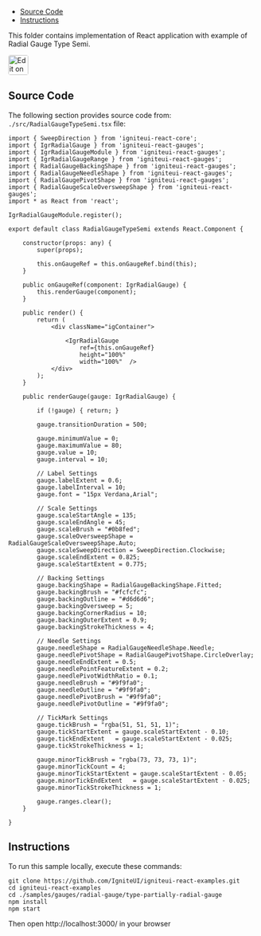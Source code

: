 <!-- NOTE: do not change this file because it will be auto re-generated from template file: -->
<!-- https://github.com/IgniteUI/igniteui-react-examples/tree/master/templates/sample/ReadMe.md -->

<!-- ## Table of Contents -->
<!-- - [Sample Preview](#Sample-Preview) -->
- [Source Code](#Source-Code)
- [Instructions](#Instructions)

This folder contains implementation of React application with example of Radial Gauge Type Semi.
<!-- in the Radial Gauge component -->
<!-- [Radial Gauge](https://infragistics.com/Reactsite/components/radial-gauge.html) -->

<html lang="en" xmlns="http://www.w3.org/1999/xhtml">
    <body>
        <a target="_blank" href="https://codesandbox.io/s/github/IgniteUI/igniteui-react-examples/tree/master/samples/gauges/radial-gauge/type-partially-radial-gauge?fontsize=14&hidenavigation=1&theme=dark&view=preview&file=/src/RadialGaugeTypeSemi.tsx" rel="noopener noreferrer">
            <img height="40px" style="border-radius: 0.25rem" alt="Edit on CodeSandbox" src="https://static.infragistics.com/xplatform/images/sandbox/code.png"/>
        </a>
        <!-- <a target="_blank"
href="https://codesandbox.io/s/github/IgniteUI/igniteui-react-examples/tree/master/samples/maps/geo-map/binding-csv-points?fontsize=14&hidenavigation=1&theme=dark&view=preview">
            <img alt="Edit Sample" src="https://codesandbox.io/static/img/play-codesandbox.svg"/>
        </a> -->
        <!-- <a target="_blank" style="margin-left: 0.5rem"
href="https://codesandbox.io/embed/github/IgniteUI/igniteui-react-examples/tree/master/samples/gauges/radial-gauge/type-partially-radial-gauge?fontsize=14&hidenavigation=1&theme=dark&view=preview&file=/src/RadialGaugeTypeSemi.tsx">
            <img height="40px" style="border-radius: 5px" alt="View on CodeSandbox" src="https://static.infragistics.com/xplatform/images/sandbox/view.png"/>
        </a> -->
        <!-- <a target="_blank"
href="https://codesandbox.io/embed/github/IgniteUI/igniteui-react-examples/tree/master/samples/maps/geo-map/binding-csv-points?fontsize=14&hidenavigation=1&theme=dark&view=preview">
            <img alt="View on CodeSandbox" src="https://static.infragistics.com/xplatform/images/sandbox/view.png"/>
        </a>
https://codesandbox.io/embed/react-treemap-overview-rtb45
https://codesandbox.io/static/img/play-codesandbox.svg
https://codesandbox.io/embed/react-treemap-overview-rtb45?view=browser -->
    </body>
</html>

<!-- ## Sample Preview -->

<!-- <iframe
  src="https://codesandbox.io/embed/github/IgniteUI/igniteui-react-examples/tree/master/samples/gauges/radial-gauge/type-partially-radial-gauge?fontsize=14&hidenavigation=1&theme=dark&view=preview&file=/src/RadialGaugeTypeSemi.tsx"
  style="width:100%; height:400px; border:0; border-radius: 4px; overflow:hidden;"
  allow="accelerometer; ambient-light-sensor; camera; encrypted-media; geolocation; gyroscope; hid; microphone; midi; payment; usb; vr"
  sandbox="allow-forms allow-modals allow-popups allow-presentation allow-same-origin allow-scripts"
></iframe> -->

## Source Code

The following section provides source code from:
`./src/RadialGaugeTypeSemi.tsx` file:

```tsx
import { SweepDirection } from 'igniteui-react-core';
import { IgrRadialGauge } from 'igniteui-react-gauges';
import { IgrRadialGaugeModule } from 'igniteui-react-gauges';
import { IgrRadialGaugeRange } from 'igniteui-react-gauges';
import { RadialGaugeBackingShape } from 'igniteui-react-gauges';
import { RadialGaugeNeedleShape } from 'igniteui-react-gauges';
import { RadialGaugePivotShape } from 'igniteui-react-gauges';
import { RadialGaugeScaleOversweepShape } from 'igniteui-react-gauges';
import * as React from 'react';

IgrRadialGaugeModule.register();

export default class RadialGaugeTypeSemi extends React.Component {

    constructor(props: any) {
        super(props);

        this.onGaugeRef = this.onGaugeRef.bind(this);
    }

    public onGaugeRef(component: IgrRadialGauge) {
        this.renderGauge(component);
    }

    public render() {
        return (
            <div className="igContainer">

                <IgrRadialGauge
                    ref={this.onGaugeRef}
                    height="100%"
                    width="100%"  />
            </div>
        );
    }

    public renderGauge(gauge: IgrRadialGauge) {

        if (!gauge) { return; }

        gauge.transitionDuration = 500;

        gauge.minimumValue = 0;
        gauge.maximumValue = 80;
        gauge.value = 10;
        gauge.interval = 10;

        // Label Settings
        gauge.labelExtent = 0.6;
        gauge.labelInterval = 10;
        gauge.font = "15px Verdana,Arial";

        // Scale Settings
        gauge.scaleStartAngle = 135;
        gauge.scaleEndAngle = 45;
        gauge.scaleBrush = "#0b8fed";
        gauge.scaleOversweepShape = RadialGaugeScaleOversweepShape.Auto;
        gauge.scaleSweepDirection = SweepDirection.Clockwise;
        gauge.scaleEndExtent = 0.825;
        gauge.scaleStartExtent = 0.775;

        // Backing Settings
        gauge.backingShape = RadialGaugeBackingShape.Fitted;
        gauge.backingBrush = "#fcfcfc";
        gauge.backingOutline = "#d6d6d6";
        gauge.backingOversweep = 5;
        gauge.backingCornerRadius = 10;
        gauge.backingOuterExtent = 0.9;
        gauge.backingStrokeThickness = 4;

        // Needle Settings
        gauge.needleShape = RadialGaugeNeedleShape.Needle;
        gauge.needlePivotShape = RadialGaugePivotShape.CircleOverlay;
        gauge.needleEndExtent = 0.5;
        gauge.needlePointFeatureExtent = 0.2;
        gauge.needlePivotWidthRatio = 0.1;
        gauge.needleBrush = "#9f9fa0";
        gauge.needleOutline = "#9f9fa0";
        gauge.needlePivotBrush = "#9f9fa0";
        gauge.needlePivotOutline = "#9f9fa0";

        // TickMark Settings
        gauge.tickBrush = "rgba(51, 51, 51, 1)";
        gauge.tickStartExtent = gauge.scaleStartExtent - 0.10;
        gauge.tickEndExtent   = gauge.scaleStartExtent - 0.025;
        gauge.tickStrokeThickness = 1;

        gauge.minorTickBrush = "rgba(73, 73, 73, 1)";
        gauge.minorTickCount = 4;
        gauge.minorTickStartExtent = gauge.scaleStartExtent - 0.05;
        gauge.minorTickEndExtent   = gauge.scaleStartExtent - 0.025;
        gauge.minorTickStrokeThickness = 1;

        gauge.ranges.clear();
    }

}

```

## Instructions
To run this sample locally, execute these commands:

```
git clone https://github.com/IgniteUI/igniteui-react-examples.git
cd igniteui-react-examples
cd ./samples/gauges/radial-gauge/type-partially-radial-gauge
npm install
npm start

```

Then open http://localhost:3000/ in your browser

